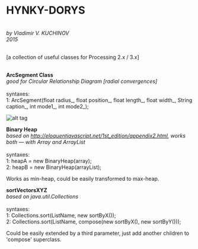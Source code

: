 <h1><b>HYNKY-DORYS</b></h1><br>
<i>by Vladimir V. KUCHINOV<br>
2015</i><br><br>

[a collection of useful classes for Processing 2.x / 3.x]<br><br>

<b>ArcSegment Class</b><br>
<i>good for Circular Relationship Diagram [radial convergences]</i><br><br>
syntaxes:<br>
1: ArcSegment(float radius_, float position_, float length_, float width_, String caption_, int mode1_, int mode2_);<br>

![alt tag](https://raw.github.com/username/projectname/branch/path/to/img.png)


<b>Binary Heap</b><br>
<i>based on http://eloquentjavascript.net/1st_edition/appendix2.html, works both — with Array and ArrayList</i><br><br>
syntaxes:<br>
1: heapA = new BinaryHeap(array);<br>
2: heapB = new BinaryHeap(arrayList);<br>

Works as min-heap, could be easily transformed to max-heap.

<b>sortVectorsXYZ</b><br>
<i>based on java.util.Collections</i><br><br>
syntaxes:<br>
1: Collections.sort(ListName, new sortByX());<br>
2: Collections.sort(ListName, compose(new sortByX(), new sortByY()));<br>
	     
Could be easily extended by a third parameter, just add another children to<br>
'compose' superclass.<br><br>

